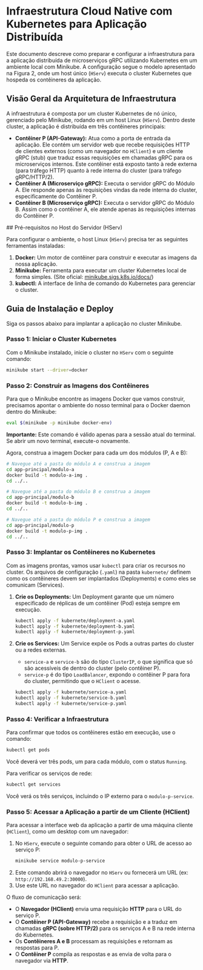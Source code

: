 # Infraestrutura Cloud Native com Kubernetes para Aplicação Distribuída

Este documento descreve como preparar e configurar a infraestrutura para a aplicação distribuída de microserviços gRPC utilizando Kubernetes em um ambiente local com Minikube. A configuração segue o modelo apresentado na Figura 2, onde um host único (`HServ`) executa o cluster Kubernetes que hospeda os contêineres da aplicação.

## Visão Geral da Arquitetura de Infraestrutura

A infraestrutura é composta por um cluster Kubernetes de nó único, gerenciado pelo Minikube, rodando em um host Linux (`HServ`). Dentro deste cluster, a aplicação é distribuída em três contêineres principais:

  * **Contêiner P (API-Gateway):** Atua como a porta de entrada da aplicação. Ele contém um servidor web que recebe requisições HTTP de clientes externos (como um navegador no `HClient`) e um cliente gRPC (stub) que traduz essas requisições em chamadas gRPC para os microserviços internos. Este contêiner está exposto tanto à rede externa (para tráfego HTTP) quanto à rede interna do cluster (para tráfego gRPC/HTTP/2).
  * **Contêiner A (Microserviço gRPC):** Executa o servidor gRPC do Módulo A. Ele responde apenas às requisições vindas da rede interna do cluster, especificamente do Contêiner P.
  * **Contêiner B (Microserviço gRPC):** Executa o servidor gRPC do Módulo B. Assim como o contêiner A, ele atende apenas às requisições internas do Contêiner P.

 \#\# Pré-requisitos no Host do Servidor (HServ)

Para configurar o ambiente, o host Linux (`HServ`) precisa ter as seguintes ferramentas instaladas:

1.  **Docker:** Um motor de contêiner para construir e executar as imagens da nossa aplicação.
2.  **Minikube:** Ferramenta para executar um cluster Kubernetes local de forma simples. (Site oficial: [minikube.sigs.k8s.io/docs/](https://minikube.sigs.k8s.io/docs/))
3.  **kubectl:** A interface de linha de comando do Kubernetes para gerenciar o cluster.

## Guia de Instalação e Deploy

Siga os passos abaixo para implantar a aplicação no cluster Minikube.

### Passo 1: Iniciar o Cluster Kubernetes

Com o Minikube instalado, inicie o cluster no `HServ` com o seguinte comando:

```bash
minikube start --driver=docker
```

### Passo 2: Construir as Imagens dos Contêineres

Para que o Minikube encontre as imagens Docker que vamos construir, precisamos apontar o ambiente do nosso terminal para o Docker daemon dentro do Minikube:

```bash
eval $(minikube -p minikube docker-env)
```

**Importante:** Este comando é válido apenas para a sessão atual do terminal. Se abrir um novo terminal, execute-o novamente.

Agora, construa a imagem Docker para cada um dos módulos (P, A e B):

```bash
# Navegue até a pasta do módulo A e construa a imagem
cd app-principal/modulo-a
docker build -t modulo-a-img .
cd ../..

# Navegue até a pasta do módulo B e construa a imagem
cd app-principal/modulo-b
docker build -t modulo-b-img .
cd ../..

# Navegue até a pasta do módulo P e construa a imagem
cd app-principal/modulo-p
docker build -t modulo-p-img .
cd ../..
```

### Passo 3: Implantar os Contêineres no Kubernetes

Com as imagens prontas, vamos usar `kubectl` para criar os recursos no cluster. Os arquivos de configuração (`.yaml`) na pasta `kubernete/` definem como os contêineres devem ser implantados (Deployments) e como eles se comunicam (Services).

1.  **Crie os Deployments:** Um Deployment garante que um número especificado de réplicas de um contêiner (Pod) esteja sempre em execução.

    ```bash
    kubectl apply -f kubernete/deployment-a.yaml
    kubectl apply -f kubernete/deployment-b.yaml
    kubectl apply -f kubernete/deployment-p.yaml
    ```

2.  **Crie os Services:** Um Service expõe os Pods a outras partes do cluster ou a redes externas.

      * `service-a` e `service-b` são do tipo `ClusterIP`, o que significa que só são acessíveis de dentro do cluster (pelo contêiner P).
      * `service-p` é do tipo `LoadBalancer`, expondo o contêiner P para fora do cluster, permitindo que o `HClient` o acesse.

    <!-- end list -->

    ```bash
    kubectl apply -f kubernete/service-a.yaml
    kubectl apply -f kubernete/service-b.yaml
    kubectl apply -f kubernete/service-p.yaml
    ```

### Passo 4: Verificar a Infraestrutura

Para confirmar que todos os contêineres estão em execução, use o comando:

```bash
kubectl get pods
```

Você deverá ver três pods, um para cada módulo, com o status `Running`.

Para verificar os serviços de rede:

```bash
kubectl get services
```

Você verá os três serviços, incluindo o IP externo para o `modulo-p-service`.

### Passo 5: Acessar a Aplicação a partir de um Cliente (HClient)

Para acessar a interface web da aplicação a partir de uma máquina cliente (`HClient`), como um desktop com um navegador:

1.  No `HServ`, execute o seguinte comando para obter o URL de acesso ao serviço P:
    ```bash
    minikube service modulo-p-service
    ```
2.  Este comando abrirá o navegador no `HServ` ou fornecerá um URL (ex: `http://192.168.49.2:30000`).
3.  Use este URL no navegador do `HClient` para acessar a aplicação.

O fluxo de comunicação será:

  * O **Navegador (HClient)** envia uma requisição **HTTP** para o URL do serviço P.
  * O **Contêiner P (API-Gateway)** recebe a requisição e a traduz em chamadas **gRPC (sobre HTTP/2)** para os serviços A e B na rede interna do Kubernetes.
  * Os **Contêineres A e B** processam as requisições e retornam as respostas para P.
  * O **Contêiner P** compila as respostas e as envia de volta para o navegador via **HTTP**.